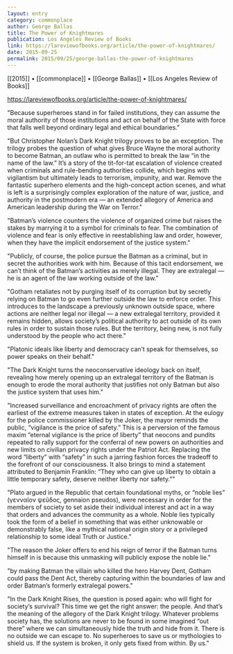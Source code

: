 ```yaml
---
layout: entry
category: commonplace
author: George Ballas
title: The Power of Knightmares
publication: Los Angeles Review of Books
link: https://lareviewofbooks.org/article/the-power-of-knightmares/
date: 2015-09-25
permalink: 2015/09/25/george-ballas-the-power-of-knightmares
---
```


[[2015]] • [[commonplace]] • [[George Ballas]] • [[Los Angeles Review of Books]]

https://lareviewofbooks.org/article/the-power-of-knightmares/

"Because superheroes stand in for failed institutions, they can assume the moral authority of those institutions and act on behalf of the State with force that falls well beyond ordinary legal and ethical boundaries."

"But Christopher Nolan’s Dark Knight trilogy proves to be an exception. The trilogy probes the question of what gives Bruce Wayne the moral authority to become Batman, an outlaw who is permitted to break the law “in the name of the law.” It’s a story of the tit-for-tat escalation of violence created when criminals and rule-bending authorities collide, which begins with vigilantism but ultimately leads to terrorism, impunity, and war. Remove the fantastic superhero elements and the high-concept action scenes, and what is left is a surprisingly complex exploration of the nature of war, justice, and authority in the postmodern era — an extended allegory of America and American leadership during the War on Terror."

"Batman’s violence counters the violence of organized crime but raises the stakes by marrying it to a symbol for criminals to fear. The combination of violence and fear is only effective in reestablishing law and order, however, when they have the implicit endorsement of the justice system."

"Publicly, of course, the police pursue the Batman as a criminal, but in secret the authorities work with him. Because of this tacit endorsement, we can’t think of the Batman’s activities as merely illegal. They are extralegal — he is an agent of the law working outside of the law."

"Gotham retaliates not by purging itself of its corruption but by secretly relying on Batman to go even further outside the law to enforce order. This introduces to the landscape a previously unknown outside space, where actions are neither legal nor illegal — a new extralegal territory, provided it remains hidden, allows society’s political authority to act outside of its own rules in order to sustain those rules. But the territory, being new, is not fully understood by the people who act there."

"Platonic ideals like liberty and democracy can’t speak for themselves, so power speaks on their behalf."

"The Dark Knight turns the neoconservative ideology back on itself, revealing how merely opening up an extralegal territory of the Batman is enough to erode the moral authority that justifies not only Batman but also the justice system that uses him."

"Increased surveillance and encroachment of privacy rights are often the earliest of the extreme measures taken in states of exception. At the eulogy for the police commissioner killed by the Joker, the mayor reminds the public, “vigilance is the price of safety.” This is a perversion of the famous maxim “eternal vigilance is the price of liberty” that neocons and pundits repeated to rally support for the conferral of new powers on authorities and new limits on civilian privacy rights under the Patriot Act. Replacing the word “liberty” with “safety” in such a jarring fashion forces the tradeoff to the forefront of our consciousness. It also brings to mind a statement attributed to Benjamin Franklin: “They who can give up liberty to obtain a little temporary safety, deserve neither liberty nor safety.”"

"Plato argued in the Republic that certain foundational myths, or “noble lies” (γενναῖον ψεῦδος, gennaion pseudos), were necessary in order for the members of society to set aside their individual interest and act in a way that orders and advances the community as a whole. Noble lies typically took the form of a belief in something that was either unknowable or demonstrably false, like a mythical national origin story or a privileged relationship to some ideal Truth or Justice."

"The reason the Joker offers to end his reign of terror if the Batman turns himself in is because this unmasking will publicly expose the noble lie."

"by making Batman the villain who killed the hero Harvey Dent, Gotham could pass the Dent Act, thereby capturing within the boundaries of law and order Batman’s formerly extralegal powers."

"In the Dark Knight Rises, the question is posed again: who will fight for society’s survival? This time we get the right answer: the people. And that’s the meaning of the allegory of the Dark Knight trilogy. Whatever problems society has, the solutions are never to be found in some imagined “out there” where we can simultaneously hide the truth and hide from it. There is no outside we can escape to. No superheroes to save us or mythologies to shield us. If the system is broken, it only gets fixed from within. By us."
